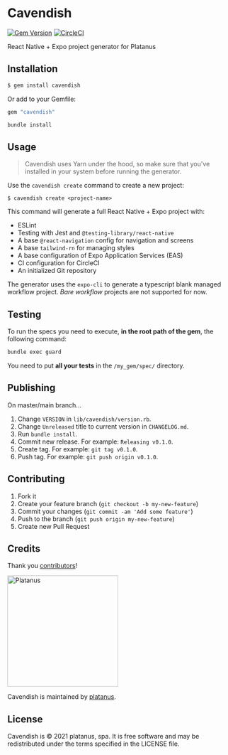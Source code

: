 # Cavendish

[![Gem Version](https://badge.fury.io/rb/cavendish.svg)](https://badge.fury.io/rb/cavendish)
[![CircleCI](https://circleci.com/gh/platanus/cavendish.svg?style=shield)](https://app.circleci.com/pipelines/github/platanus/cavendish)

React Native + Expo project generator for Platanus

## Installation

```bash
$ gem install cavendish
```

Or add to your Gemfile:

```ruby
gem "cavendish"
```

```bash
bundle install
```

## Usage

> Cavendish uses Yarn under the hood, so make sure that you've installed in your system before running the generator.

Use the `cavendish create` command to create a new project:

    $ cavendish create <project-name>

This command will generate a full React Native + Expo project with:

- ESLint
- Testing with Jest and `@testing-library/react-native`
- A base `@react-navigation` config for navigation and screens
- A base `tailwind-rn` for managing styles
- A base configuration of Expo Application Services (EAS)
- CI configuration for CircleCI
- An initialized Git repository

The generator uses the `expo-cli` to generate a typescript blank managed workflow project. *Bare workflow* projects are not supported for now.

## Testing

To run the specs you need to execute, **in the root path of the gem**, the following command:

```bash
bundle exec guard
```

You need to put **all your tests** in the `/my_gem/spec/` directory.

## Publishing

On master/main branch...

1. Change `VERSION` in `lib/cavendish/version.rb`.
2. Change `Unreleased` title to current version in `CHANGELOG.md`.
3. Run `bundle install`.
4. Commit new release. For example: `Releasing v0.1.0`.
5. Create tag. For example: `git tag v0.1.0`.
6. Push tag. For example: `git push origin v0.1.0`.

## Contributing

1. Fork it
2. Create your feature branch (`git checkout -b my-new-feature`)
3. Commit your changes (`git commit -am 'Add some feature'`)
4. Push to the branch (`git push origin my-new-feature`)
5. Create new Pull Request

## Credits

Thank you [contributors](https://github.com/platanus/cavendish/graphs/contributors)!

<img src="http://platan.us/gravatar_with_text.png" alt="Platanus" width="250"/>

Cavendish is maintained by [platanus](http://platan.us).

## License

Cavendish is © 2021 platanus, spa. It is free software and may be redistributed under the terms specified in the LICENSE file.
